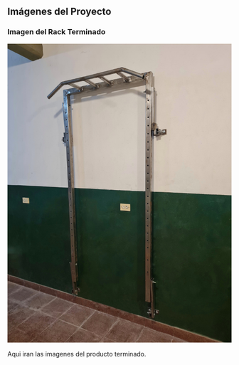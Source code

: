 ## Imágenes del Proyecto

### Imagen del Rack Terminado
![Rack Terminado](./images/1.jpeg)

Aqui iran las imagenes del producto terminado.
